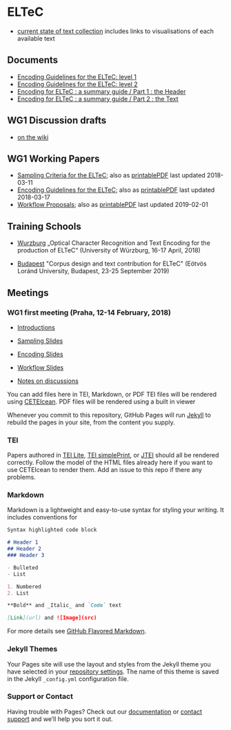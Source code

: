 

# ELTeC

- [current state of text collection](https://distantreading.github.io/ELTeC/index.html) includes links to visualisations of each available text

## Documents

- [Encoding Guidelines for the ELTeC: level 1](https://distantreading.github.io/Schema/eltec-1.html)
- [Encoding Guidelines for the ELTeC: level 2](https://distantreading.github.io/Schema/eltec-2.html)
- [Encoding for ELTeC : a summary guide / Part 1 : the Header](https://distantreading.github.io/Training/Budapest/encodingGuide-1.html)
- [Encoding for ELTeC : a summary guide / Part 2 : the Text](https://distantreading.github.io/Training/Budapest/encodingGuide-2.html)


## WG1 Discussion drafts

- [on the wiki](https://github.com/distantreading/WG1/wiki)

## WG1 Working Papers

- [Sampling Criteria for the ELTeC](https://distantreading.github.io/sampling_proposal.html); also as [printablePDF](https://distantreading.github.io/sampling_proposal.pdf) last updated 2018-03-11
- [Encoding Guidelines for the ELTeC](https://distantreading.github.io/encoding_proposal.html); also as  [printablePDF](https://distantreading.github.io/encoding_proposal.pdf) last updated 2018-03-17
- [Workflow Proposals](https://distantreading.github.io/workflow_proposal.html); also as  [printablePDF](https://distantreading.github.io/workflow_proposal.pdf) last updated 2019-02-01


## Training Schools

- [Wurzburg](https://distantreading.github.io/Training/training.html) 
 „Optical Character Recognition and Text Encoding for the production of ELTeC“ (University of Würzburg, 16-17 April, 2018)

- [Budapest](https://distantreading.github.io/Training/Budapest/) "Corpus design and text contribution for ELTeC" (Eötvös Loránd University, Budapest, 23-25 September 2019)

## Meetings

### WG1 first meeting (Praha, 12-14 February, 2018)

- [Introductions](https://distantreading.github.io/introduction_slides.pdf)
- [Sampling Slides](https://distantreading.github.io/sampling_slides.pdf) 
- [Encoding Slides](https://distantreading.github.io/encoding_slides.html) 
- [Workflow Slides](https://distantreading.github.io/workflow_slides.pdf) 

- [Notes on discussions](https://distantreading.github.io/framapad.md)

You can add files here in TEI, Markdown, or PDF
TEI files will be rendered using [CETEIcean](https://github.com/TEIC/CETEIcean). 
PDF files will be rendered using a built in viewer

Whenever you commit to this repository, GitHub Pages will run [Jekyll](https://jekyllrb.com/) to rebuild the pages in your site, from the content you supply.

### TEI 

Papers authored in [TEI Lite](http://www.tei-c.org/release/doc/tei-p5-exemplars/pdf/tei_lite.doc.pdf),
[TEI simplePrint](https://github.com/TEIC/TEI/blob/dev/P5/Exemplars/tei_simplePrint.odd), or [JTEI](https://www.oxygenxml.com/doc/versions/19.1/ug-developer/topics/author-jtei-doc-type.html) should all be rendered correctly. Follow the model of the HTML files already here if you want to use CETEIcean to render them. Add an issue to this repo if there any problems.

### Markdown

Markdown is a lightweight and easy-to-use syntax for styling your writing. It includes conventions for

```markdown
Syntax highlighted code block

# Header 1
## Header 2
### Header 3

- Bulleted
- List

1. Numbered
2. List

**Bold** and _Italic_ and `Code` text

[Link](url) and ![Image](src)
```

For more details see [GitHub Flavored Markdown](https://guides.github.com/features/mastering-markdown/).

### Jekyll Themes

Your Pages site will use the layout and styles from the Jekyll theme you have selected in your [repository settings](https://github.com/distantreading/papers.github.io/settings). The name of this theme is saved in the Jekyll `_config.yml` configuration file.

### Support or Contact

Having trouble with Pages? Check out our [documentation](https://help.github.com/categories/github-pages-basics/) or [contact support](https://github.com/contact) and we’ll help you sort it out.
